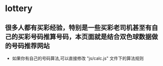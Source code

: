 # lottery
##  很多人都有买彩经验，特别是一些买彩老司机甚至有自己的买彩号码推算号码，本页面就是结合双色球数据做的号码推荐网站

- 如果你有自己的号码算法,可以直接修改 "js/calc.js" 文件下的算法规则 
